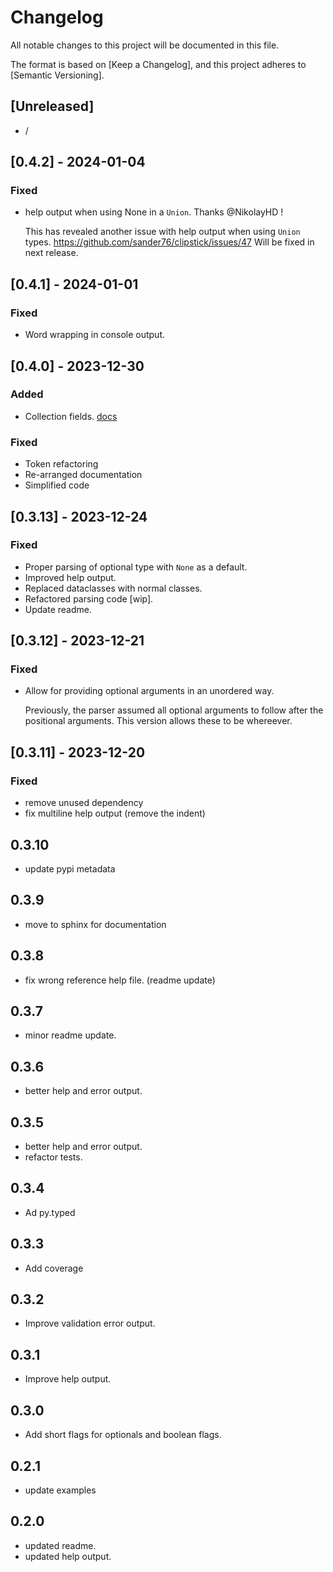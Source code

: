 # Changelog

All notable changes to this project will be documented in this file.

The format is based on [Keep a Changelog],
and this project adheres to [Semantic Versioning].

## [Unreleased]

- /

## [0.4.2] - 2024-01-04

### Fixed

- help output when using None in a `Union`. Thanks @NikolayHD !
    
    This has revealed another issue with help output when using `Union` types.
    https://github.com/sander76/clipstick/issues/47
    Will be fixed in next release.

## [0.4.1] - 2024-01-01

### Fixed

- Word wrapping in console output.

## [0.4.0] - 2023-12-30

### Added

- Collection fields. [docs](https://sander76.github.io/clipstick/usage.html#collections)

### Fixed

- Token refactoring
- Re-arranged documentation
- Simplified code

## [0.3.13] - 2023-12-24

### Fixed

- Proper parsing of optional type with `None` as a default.
- Improved help output.
- Replaced dataclasses with normal classes.
- Refactored parsing code [wip].
- Update readme.


## [0.3.12] - 2023-12-21

### Fixed

- Allow for providing optional arguments in an unordered way.
    
    Previously, the parser assumed all optional arguments to follow after
    the positional arguments. This version allows these to be whereever.

## [0.3.11] - 2023-12-20

### Fixed

- remove unused dependency
- fix multiline help output (remove the indent)

## 0.3.10

- update pypi metadata

## 0.3.9

- move to sphinx for documentation

## 0.3.8

- fix wrong reference help file. (readme update)

## 0.3.7

- minor readme update.

## 0.3.6

- better help and error output.

## 0.3.5

- better help and error output.
- refactor tests.

## 0.3.4

- Ad py.typed

## 0.3.3

- Add coverage

## 0.3.2

- Improve validation error output.

## 0.3.1

- Improve help output.

## 0.3.0

- Add short flags for optionals and boolean flags.

## 0.2.1

- update examples

## 0.2.0

- updated readme.
- updated help output.
